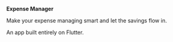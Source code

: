**Expense Manager**

Make your expense managing smart and let the savings flow in.

An app built entirely on Flutter.
